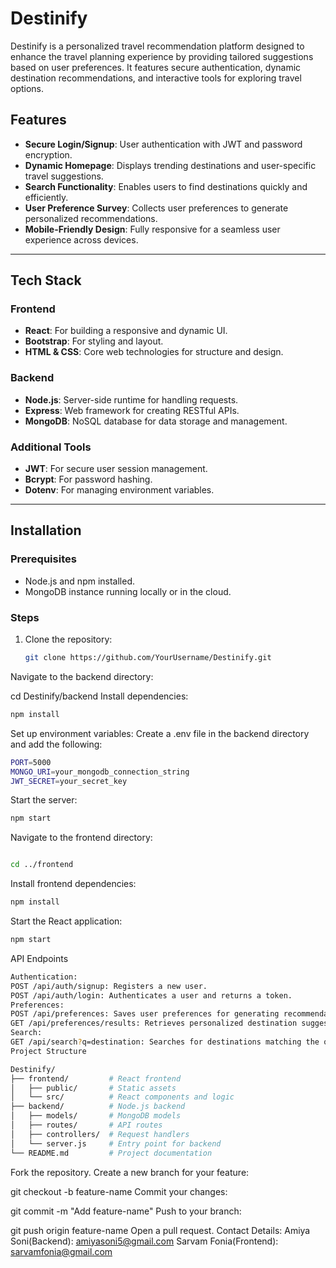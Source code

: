 # Destinify

Destinify is a personalized travel recommendation platform designed to enhance the travel planning experience by providing tailored suggestions based on user preferences. It features secure authentication, dynamic destination recommendations, and interactive tools for exploring travel options.

## Features

- **Secure Login/Signup**: User authentication with JWT and password encryption.
- **Dynamic Homepage**: Displays trending destinations and user-specific travel suggestions.
- **Search Functionality**: Enables users to find destinations quickly and efficiently.
- **User Preference Survey**: Collects user preferences to generate personalized recommendations.
- **Mobile-Friendly Design**: Fully responsive for a seamless user experience across devices.

---

## Tech Stack

### Frontend
- **React**: For building a responsive and dynamic UI.
- **Bootstrap**: For styling and layout.
- **HTML & CSS**: Core web technologies for structure and design.

### Backend
- **Node.js**: Server-side runtime for handling requests.
- **Express**: Web framework for creating RESTful APIs.
- **MongoDB**: NoSQL database for data storage and management.

### Additional Tools
- **JWT**: For secure user session management.
- **Bcrypt**: For password hashing.
- **Dotenv**: For managing environment variables.

---

## Installation

### Prerequisites
- Node.js and npm installed.
- MongoDB instance running locally or in the cloud.

### Steps
1. Clone the repository:
   ```bash
   git clone https://github.com/YourUsername/Destinify.git
Navigate to the backend directory:

cd Destinify/backend
Install dependencies:
```bash
npm install
```
Set up environment variables:
Create a .env file in the backend directory and add the following:
```bash
PORT=5000
MONGO_URI=your_mongodb_connection_string
JWT_SECRET=your_secret_key
```
Start the server:
```bash
npm start
```
Navigate to the frontend directory:
```bash

cd ../frontend
```
Install frontend dependencies:
```bash
npm install
```
Start the React application:
```bash
npm start
```
API Endpoints
```bash
Authentication:
POST /api/auth/signup: Registers a new user.
POST /api/auth/login: Authenticates a user and returns a token.
Preferences:
POST /api/preferences: Saves user preferences for generating recommendations.
GET /api/preferences/results: Retrieves personalized destination suggestions.
Search:
GET /api/search?q=destination: Searches for destinations matching the query.
Project Structure
```
```bash
Destinify/
├── frontend/         # React frontend
│   ├── public/       # Static assets
│   └── src/          # React components and logic
├── backend/          # Node.js backend
│   ├── models/       # MongoDB models
│   ├── routes/       # API routes
│   ├── controllers/  # Request handlers
│   └── server.js     # Entry point for backend
└── README.md         # Project documentation
```
Fork the repository.
Create a new branch for your feature:

git checkout -b feature-name
Commit your changes:

git commit -m "Add feature-name"
Push to your branch:

git push origin feature-name
Open a pull request.
Contact Details:
Amiya Soni(Backend): amiyasoni5@gmail.com
Sarvam Fonia(Frontend): sarvamfonia@gmail.com
